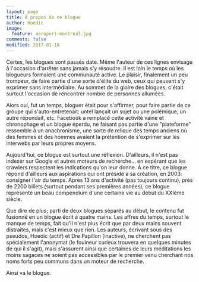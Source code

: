 ```yaml
---
layout: page
title: À propos de ce blogue
author: Hoedic
image:
  feature: aeroport-montreal.jpg
comments: false
modified: 2017-01-18
---
```


Certes, les blogues sont passés date. Même l'auteur de ces lignes envisage à l'occasion d'arrêter sans jamais s'y résoudre. Il est loin le temps où les blogueurs formaient une communauté active. Le plaisir, finalement un peu trompeur, de faire partie d'une sorte d'élite du web, ceux qui peuvent s'y exprimer sans intermédiaire. Au sommet de la gloire des blogues, c'était surtout l'occasion de rencontrer nombre de personnes allumées.

Alors oui, fut un temps, bloguer était pour s'affirmer, pour faire partie de ce groupe qui s'auto-entretenait: untel lançait un sujet ou une polémique, un autre répondait, etc. Facebook a remplacé cette activité vaine et chronophage et un blogue éperdu, ne faisant pas partie d'une "plateforme" ressemble à un anachronisme, une sorte de relique des temps anciens où des femmes et des hommes avaient la prétention de s'exprimer sur les interwebs par leurs propres moyens.

Aujourd'hui, ce blogue est surtout une réflexion. D'ailleurs, il n'est pas indexer sur Google et autres moteurs de recherche... en espérant que les crawlers respectent les indications qu'on leur donne. À ce titre, ce blogue répond d'ailleurs aux aspirations qui ont présidé à sa création, en 2003: consigner l'air du temps. Après 13 ans d'activité (pas toujours continu), près de 2200 billets (surtout pendant ses premières années), ce blogue représente un beau compendium d'une certaine vie au début du XXIème siècle.

Que dire de plus; parti de deux blogues séparés au début, le contenu fut fusionné en un blogue écrit à quatre mains. Les affres du temps, surtout le manque de temps, fait qu'il n'est plus écrit que par deux mains souvent distraites, mais c'est mieux que rien. Les auteurs, écrivant sous des pseudos, Hoedic (actif) et Dre Papillon (inactive), ne cherchent pas spécialement l'anonymat (le fouineur curieux trouvera en quelques minutes de qui il s'agit), mais s'assurent ainsi que certaines de leurs méditations les moins sagaces ne soient pas accessibles par le premier venu cherchant nos noms forts peu communs dans un moteur de recherche.

Ainsi va le blogue.
